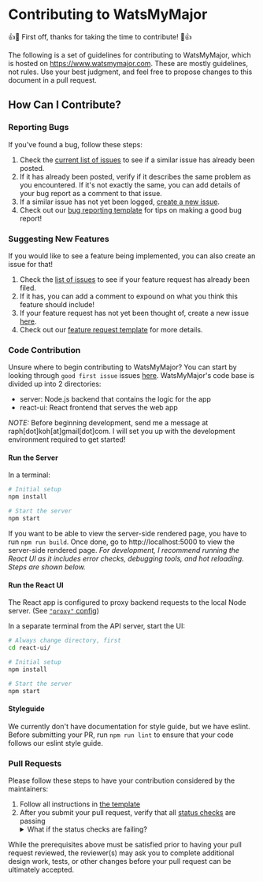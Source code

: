 # Contributing to WatsMyMajor

:+1::tada: First off, thanks for taking the time to contribute! :tada::+1:

The following is a set of guidelines for contributing to WatsMyMajor, which is hosted on https://www.watsmymajor.com. These are mostly guidelines, not rules. Use your best judgment, and feel free to propose changes to this document in a pull request.

## How Can I Contribute?
### Reporting Bugs
If you've found a bug, follow these steps:
1) Check the [current list of issues](https://github.com/theRoughCode/WatsMyMajor/issues) to see if a similar issue has already been posted.
2) If it has already been posted, verify if it describes the same problem as you encountered.  If it's not exactly the same, you can add details of your bug report as a comment to that issue.
3) If a similar issue has not yet been logged, [create a new issue](https://github.com/theRoughCode/WatsMyMajor/issues/new?template=bug_report.md).
4) Check out our [bug reporting template](https://github.com/theRoughCode/WatsMyMajor/blob/master/.github/ISSUE_TEMPLATE/bug_report.md) for tips on making a good bug report!
### Suggesting New Features
If you would like to see a feature being implemented, you can also create an issue for that!
1) Check the [list of issues](https://github.com/theRoughCode/WatsMyMajor/issues?q=is%3Aissue+is%3Aopen+label%3A%22Feature+Request%22) to see if your feature request has already been filed.
2) If it has, you can add a comment to expound on what you think this feature should include!
3) If your feature request has not yet been thought of, create a new issue [here](https://github.com/theRoughCode/WatsMyMajor/issues/new?template=feature_request.md).
4) Check out our [feature request template](https://github.com/theRoughCode/WatsMyMajor/blob/master/.github/ISSUE_TEMPLATE/feature_request.md) for more details.
### Code Contribution
Unsure where to begin contributing to WatsMyMajor? You can start by looking through `good first issue` issues [here](https://github.com/theRoughCode/WatsMyMajor/issues?q=is%3Aopen+is%3Aissue+label%3A%22good+first+issue%22).
WatsMyMajor's code base is divided up into 2 directories:
- server: Node.js backend that contains the logic for the app
- react-ui: React frontend that serves the web app

_NOTE:_
Before beginning development, send me a message at raph[dot]koh[at]gmail[dot]com. I will set you up with the development environment required to get started!
#### Run the Server

In a terminal:

```bash
# Initial setup
npm install

# Start the server
npm start
```
If you want to be able to view the server-side rendered page, you have to run `npm run build`.  Once done, go to http://localhost:5000 to view the server-side rendered page.  _For development, I recommend running the React UI as it includes error checks, debugging tools, and hot reloading.  Steps are shown below._


#### Run the React UI

The React app is configured to proxy backend requests to the local Node server. (See [`"proxy"` config](react-ui/package.json))

In a separate terminal from the API server, start the UI:

```bash
# Always change directory, first
cd react-ui/

# Initial setup
npm install

# Start the server
npm start
```
#### Styleguide
We currently don't have documentation for style guide, but we have eslint.  Before submitting your PR, run `npm run lint` to ensure that your code follows our eslint style guide.

### Pull Requests
Please follow these steps to have your contribution considered by the maintainers:
1. Follow all instructions in [the template](https://github.com/theRoughCode/WatsMyMajor/blob/master/.github/pull_request_template.md)
3. After you submit your pull request, verify that all [status checks](https://help.github.com/articles/about-status-checks/) are passing <details><summary>What if the status checks are failing?</summary>If a status check is failing, and you believe that the failure is unrelated to your change, please leave a comment on the pull request explaining why you believe the failure is unrelated. A maintainer will re-run the status check for you. If we conclude that the failure was a false positive, then we will open an issue to track that problem.</details>

While the prerequisites above must be satisfied prior to having your pull request reviewed, the reviewer(s) may ask you to complete additional design work, tests, or other changes before your pull request can be ultimately accepted.
